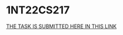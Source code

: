 # 1NT22CS217
[THE TASK IS SUBMITTED HERE IN THIS LINK ](file:///C:/Users/yasha/OneDrive/Desktop/1NT22CS217_YASHASCRAJU.htm)
